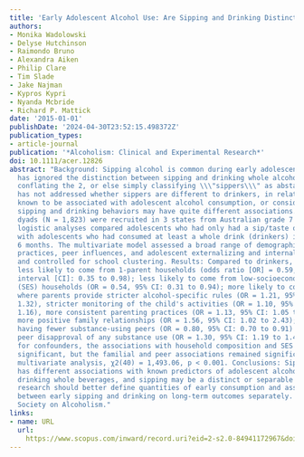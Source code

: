 ```yaml
---
title: 'Early Adolescent Alcohol Use: Are Sipping and Drinking Distinct?'
authors:
- Monika Wadolowski
- Delyse Hutchinson
- Raimondo Bruno
- Alexandra Aiken
- Philip Clare
- Tim Slade
- Jake Najman
- Kypros Kypri
- Nyanda Mcbride
- Richard P. Mattick
date: '2015-01-01'
publishDate: '2024-04-30T23:52:15.498372Z'
publication_types:
- article-journal
publication: '*Alcoholism: Clinical and Experimental Research*'
doi: 10.1111/acer.12826
abstract: "Background: Sipping alcohol is common during early adolescence, but research
  has ignored the distinction between sipping and drinking whole alcohol beverages,
  conflating the 2, or else simply classifying \\\"sippers\\\" as abstainers. Research
  has not addressed whether sippers are different to drinkers, in relation to variables
  known to be associated with adolescent alcohol consumption, or considered whether
  sipping and drinking behaviors may have quite different associations. Methods: Parent-child
  dyads (N = 1,823) were recruited in 3 states from Australian grade 7 classes. Multinomial
  logistic analyses compared adolescents who had only had a sip/taste of alcohol (sippers)
  with adolescents who had consumed at least a whole drink (drinkers) in the past
  6 months. The multivariate model assessed a broad range of demographics, parenting
  practices, peer influences, and adolescent externalizing and internalizing behaviors,
  and controlled for school clustering. Results: Compared to drinkers, sippers were
  less likely to come from 1-parent households (odds ratio [OR] = 0.59, 95% confidence
  interval [CI]: 0.35 to 0.98); less likely to come from low-socioeconomic status
  (SES) households (OR = 0.54, 95% CI: 0.31 to 0.94); more likely to come from families
  where parents provide stricter alcohol-specific rules (OR = 1.21, 95% CI: 1.11 to
  1.32), stricter monitoring of the child's activities (OR = 1.10, 95% CI: 1.04 to
  1.16), more consistent parenting practices (OR = 1.13, 95% CI: 1.05 to 1.23), and
  more positive family relationships (OR = 1.56, 95% CI: 1.02 to 2.43); and report
  having fewer substance-using peers (OR = 0.80, 95% CI: 0.70 to 0.91) and greater
  peer disapproval of any substance use (OR = 1.30, 95% CI: 1.19 to 1.42). After adjustment
  for confounders, the associations with household composition and SES were no longer
  significant, but the familial and peer associations remained significant in the
  multivariate analysis, χ2(40) = 1,493.06, p < 0.001. Conclusions: Sipping alcohol
  has different associations with known predictors of adolescent alcohol use than
  drinking whole beverages, and sipping may be a distinct or separable behavior. Future
  research should better define quantities of early consumption and assess the relationship
  between early sipping and drinking on long-term outcomes separately. © 2015 Research
  Society on Alcoholism."
links:
- name: URL
  url: 
    https://www.scopus.com/inward/record.uri?eid=2-s2.0-84941172967&doi=10.1111%2facer.12826&partnerID=40&md5=c8039485adcba527e048cc8630c16245
---
```

